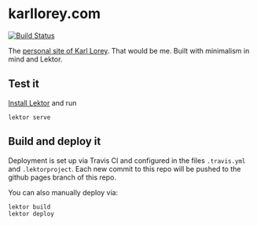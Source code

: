# karllorey.com

[![Build Status](https://travis-ci.org/lorey/karllorey.com.svg?branch=master)](https://travis-ci.org/lorey/karllorey.com)

The [personal site of Karl Lorey](https://karllorey.com). That would be me.
Built with minimalism in mind and Lektor.

## Test it
[Install Lektor](https://www.getlektor.com/docs/installation/) and run

```
lektor serve
```

## Build and deploy it
Deployment is set up via Travis CI and configured in the files `.travis.yml` and `.lektorproject`.
Each new commit to this repo will be pushed to the github pages branch of this repo.

You can also manually deploy via:
```
lektor build
lektor deploy
```
